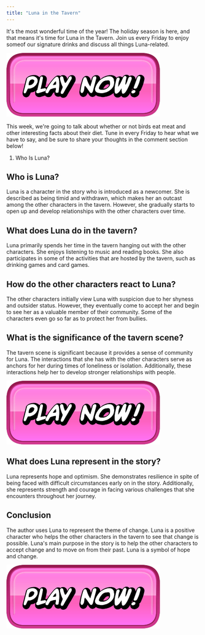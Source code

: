 ```yaml
---
title: "Luna in the Tavern"
---
```


It's the most wonderful time of the year! The holiday season is here, and that means it's time for Luna in the Tavern. Join us every Friday to enjoy someof our signature drinks and discuss all things Luna-related.

[![button](https://github.com/erogames/erogames.github.io/blob/main/Play_Now.png?raw=true)](https://erogeshi.com/play-now)


This week, we're going to talk about whether or not birds eat meat and other interesting facts about their diet. Tune in every Friday to hear what we have to say, and be sure to share your thoughts in the comment section below!

1. Who Is Luna?
## Who is Luna?
Luna is a character in the story who is introduced as a newcomer. She is described as being timid and withdrawn, which makes her an outcast among the other characters in the tavern. However, she gradually starts to open up and develop relationships with the other characters over time.

## What does Luna do in the tavern?
Luna primarily spends her time in the tavern hanging out with the other characters. She enjoys listening to music and reading books. She also participates in some of the activities that are hosted by the tavern, such as drinking games and card games.

## How do the other characters react to Luna?
The other characters initially view Luna with suspicion due to her shyness and outsider status. However, they eventually come to accept her and begin to see her as a valuable member of their community. Some of the characters even go so far as to protect her from bullies.

## What is the significance of the tavern scene?
The tavern scene is significant because it provides a sense of community for Luna. The interactions that she has with the other characters serve as anchors for her during times of loneliness or isolation. Additionally, these interactions help her to develop stronger relationships with people.

[![button](https://github.com/erogames/erogames.github.io/blob/main/Play_Now.png?raw=true)](https://erogeshi.com/play-now)

## What does Luna represent in the story?
Luna represents hope and optimism. She demonstrates resilience in spite of being faced with difficult circumstances early on in the story. Additionally, she represents strength and courage in facing various challenges that she encounters throughout her journey.

## Conclusion
The author uses Luna to represent the theme of change. Luna is a positive character who helps the other characters in the tavern to see that change is possible. Luna's main purpose in the story is to help the other characters to accept change and to move on from their past. Luna is a symbol of hope and change.

[![button](https://github.com/erogames/erogames.github.io/blob/main/Play_Now.png?raw=true)](https://erogeshi.com/play-now)
